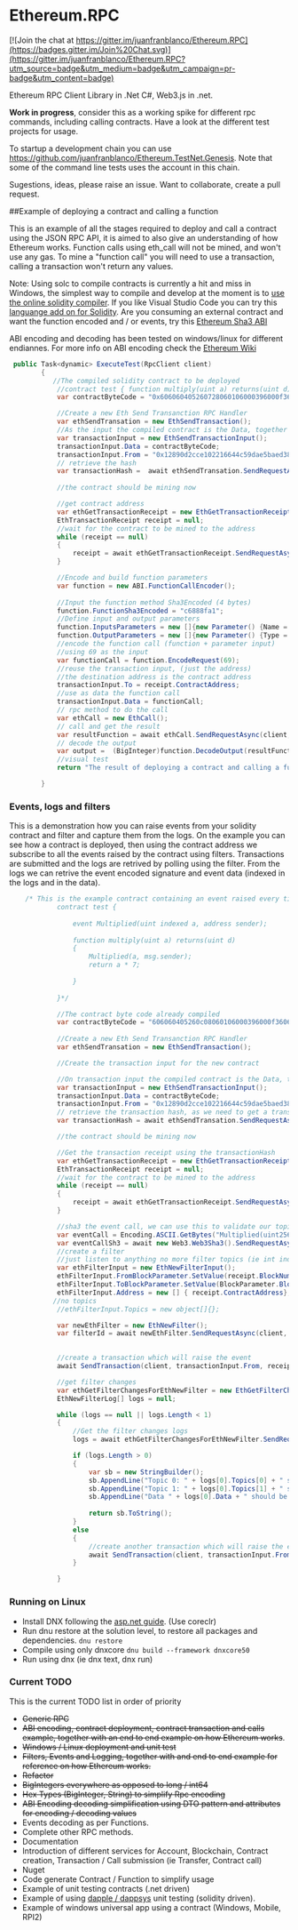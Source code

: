 # Ethereum.RPC

[![Join the chat at https://gitter.im/juanfranblanco/Ethereum.RPC](https://badges.gitter.im/Join%20Chat.svg)](https://gitter.im/juanfranblanco/Ethereum.RPC?utm_source=badge&utm_medium=badge&utm_campaign=pr-badge&utm_content=badge)

Ethereum RPC Client Library in .Net C#, Web3.js in .net.

**Work in progress**, consider this as a working spike for different rpc commands, including calling contracts. Have a look at the different test projects for usage. 

To startup a development chain you can use https://github.com/juanfranblanco/Ethereum.TestNet.Genesis. Note that some of the command line tests uses the account in this chain.

Sugestions, ideas, please raise an issue. Want to collaborate, create a pull request.

##Example of deploying a contract and calling a function

This is an example of all the stages required to deploy and call a contract using the JSON RPC API, it is aimed to also give an understanding of how Ethereum works. Function calls using eth_call will not be mined, and won't use any gas. To mine a "function call" you will need to use a transaction, calling a transaction won't return any values.

Note: Using solc to compile contracts is currently a hit and miss in Windows, the simplest way to compile and develop at the moment is to [use the online solidity compiler](https://chriseth.github.io/browser-solidity/). If you like Visual Studio Code you can try this [languange add on for Solidity](https://marketplace.visualstudio.com/items/JuanBlanco.solidity). Are you consuming an external contract and want the function encoded and / or events, try this [Ethereum Sha3 ABI](http://juan.blanco.ws/SHA3/)

ABI encoding and decoding has been tested on windows/linux for different endiannes. For more info on ABI encoding check the [Ethereum Wiki](https://github.com/ethereum/wiki/wiki/Ethereum-Contract-ABI) 



```csharp
 public Task<dynamic> ExecuteTest(RpcClient client)
        {
           //The compiled solidity contract to be deployed
            //contract test { function multiply(uint a) returns(uint d) { return a * 7; } }
            var contractByteCode = "0x606060405260728060106000396000f360606040526000357c010000000000000000000000000000000000000000000000000000000090048063c6888fa1146037576035565b005b604b60048080359060200190919050506061565b6040518082815260200191505060405180910390f35b6000600782029050606d565b91905056";

            //Create a new Eth Send Transanction RPC Handler
            var ethSendTransation = new EthSendTransaction();
            //As the input the compiled contract is the Data, together with our address
            var transactionInput = new EthSendTransactionInput();
            transactionInput.Data = contractByteCode;
            transactionInput.From = "0x12890d2cce102216644c59dae5baed380d84830c";
            // retrieve the hash
            var transactionHash =  await ethSendTransation.SendRequestAsync(client, transactionInput);
            
            //the contract should be mining now

            //get contract address 
            var ethGetTransactionReceipt = new EthGetTransactionReceipt();
            EthTransactionReceipt receipt = null;
            //wait for the contract to be mined to the address
            while (receipt == null)
            {
                receipt = await ethGetTransactionReceipt.SendRequestAsync(client, transactionHash);
            }

            //Encode and build function parameters 
            var function = new ABI.FunctionCallEncoder();
            
            //Input the function method Sha3Encoded (4 bytes) 
            function.FunctionSha3Encoded = "c6888fa1";
            //Define input and output parameters
            function.InputsParameters = new []{new Parameter() {Name = "a", Type = ABIType.CreateABIType("uint")}};
            function.OutputParameters = new []{new Parameter() {Type = ABIType.CreateABIType("uint")}};
            //encode the function call (function + parameter input)
            //using 69 as the input
            var functionCall = function.EncodeRequest(69);
            //reuse the transaction input, (just the address) 
            //the destination address is the contract address
            transactionInput.To = receipt.ContractAddress;
            //use as data the function call
            transactionInput.Data = functionCall;
            // rpc method to do the call
            var ethCall = new EthCall();
            // call and get the result
            var resultFunction = await ethCall.SendRequestAsync(client, transactionInput);
            // decode the output
            var output =  (BigInteger)function.DecodeOutput(resultFunction)[0].Result;
            //visual test 
            return "The result of deploying a contract and calling a function to multiply 7 by 69 is: " + (int)output  + " and should be 483";

        }
```

### Events, logs and filters

This is a demonstration how you can raise events from your solidity contract and filter and capture them from the logs.
On the example you can see how a contract is deployed, then using the contract address we subscribe to all the events raised by the contract using filters. Transactions are submitted and the logs are retrived by polling using the filter. From the logs we can retrive the event encoded signature and event data (indexed in the logs and in the data).

```csharp
    /* This is the example contract containing an event raised every time we call multiply
            contract test { 
    
                event Multiplied(uint indexed a, address sender);
    
                function multiply(uint a) returns(uint d) 
                { 
                    Multiplied(a, msg.sender);
                    return a * 7; 
                    
                } 
    
            }*/

            //The contract byte code already compiled
            var contractByteCode = "606060405260c08060106000396000f360606040526000357c010000000000000000000000000000000000000000000000000000000090048063c6888fa1146037576035565b005b604b60048080359060200190919050506061565b6040518082815260200191505060405180910390f35b6000817f10f82b5dc139f3677a16d7bfb70c65252e78143313768d2c52e07db775e1c7ab33604051808273ffffffffffffffffffffffffffffffffffffffff16815260200191505060405180910390a260078202905060bb565b91905056";
            
            //Create a new Eth Send Transanction RPC Handler
            var ethSendTransation = new EthSendTransaction();

            //Create the transaction input for the new contract

            //On transaction input the compiled contract is the Data, together with our sender address 
            var transactionInput = new EthSendTransactionInput();
            transactionInput.Data = contractByteCode;
            transactionInput.From = "0x12890d2cce102216644c59dae5baed380d84830c";
            // retrieve the transaction hash, as we need to get a transaction receipt with the contract address
            var transactionHash = await ethSendTransation.SendRequestAsync(client, transactionInput);

            //the contract should be mining now

            //Get the transaction receipt using the transactionHash
            var ethGetTransactionReceipt = new EthGetTransactionReceipt();
            EthTransactionReceipt receipt = null;
            //wait for the contract to be mined to the address
            while (receipt == null)
            {
                receipt = await ethGetTransactionReceipt.SendRequestAsync(client, transactionHash);
            }

            //sha3 the event call, we can use this to validate our topics 
            var eventCall = Encoding.ASCII.GetBytes("Multiplied(uint256,address)").ToHexString();
            var eventCallSh3 = await new Web3.Web3Sha3().SendRequestAsync(client, eventCall);
            //create a filter 
            //just listen to anything no more filter topics (ie int indexed number)
            var ethFilterInput = new EthNewFilterInput();
            ethFilterInput.FromBlockParameter.SetValue(receipt.BlockNumberHex);
            ethFilterInput.ToBlockParameter.SetValue(BlockParameter.BlockParameterType.latest);
            ethFilterInput.Address = new [] { receipt.ContractAddress};
           //no topics
            //ethFilterInput.Topics = new object[]{};

            var newEthFilter = new EthNewFilter();
            var filterId = await newEthFilter.SendRequestAsync(client, ethFilterInput);

           
            //create a transaction which will raise the event
            await SendTransaction(client, transactionInput.From, receipt.ContractAddress);

            //get filter changes
            var ethGetFilterChangesForEthNewFilter = new EthGetFilterChangesForEthNewFilter();
            EthNewFilterLog[] logs = null;

            while (logs == null || logs.Length < 1)
            {
                //Get the filter changes logs
                logs = await ethGetFilterChangesForEthNewFilter.SendRequestAsync(client, filterId);

                if (logs.Length > 0)
                {
                    var sb = new StringBuilder();
                    sb.AppendLine("Topic 0: " + logs[0].Topics[0] + " should be the same as the SH3 encoded event signature " + eventCallSh3);
                    sb.AppendLine("Topic 1: " + logs[0].Topics[1] + " should be 69 hex  0x45, padded");
                    sb.AppendLine("Data " + logs[0].Data + " should be the same as the address padded 32 bytes " + transactionInput.From);
               
                    return sb.ToString();
                }
                else
                {
                    //create another transaction which will raise the event
                    await SendTransaction(client, transactionInput.From, receipt.ContractAddress);
                }

            }
```



### Running on Linux
* Install DNX following the [asp.net guide](http://docs.asp.net/en/latest/getting-started/installing-on-linux.html). (Use coreclr)
* Run dnu restore at the solution level, to restore all packages and dependencies.
    ```dnu restore ```
* Compile using only dnxcore 
    ```dnu build --framework dnxcore50 ```
* Run using dnx (ie dnx text, dnx run)

### Current TODO
This is the current TODO list in order of priority 
* ~~Generic RPC~~
* ~~ABI encoding, contract deployment, contract transaction and calls example, together with an end to end example on how Ethereum works~~.
* ~~Windows / Linux deployment and unit test~~
* ~~Filters, Events and Logging, together with and end to end example for reference on how Ethereum works.~~
* ~~Refactor~~ 
* ~~BigIntegers everywhere as opposed to long / int64~~
* ~~Hex Types (BigInteger, String) to simplify Rpc encoding~~
* ~~ABI Encoding decoding simplification using DTO pattern and attributes for encoding / decoding values~~
* Events decoding as per Functions.
* Complete other RPC methods.
* Documentation
* Introduction of different services for Account, Blockchain, Contract creation, Transaction / Call submission (ie Transfer, Contract call)
* Nuget
* Code generate Contract / Function to simplify usage 
* Example of unit testing contracts (.net driven)
* Example of using [dapple / dappsys](https://github.com/NexusDevelopment/dapple) unit testing (solidity driven).
* Example of windows universal app using a contract (Windows, Mobile, RPI2)
